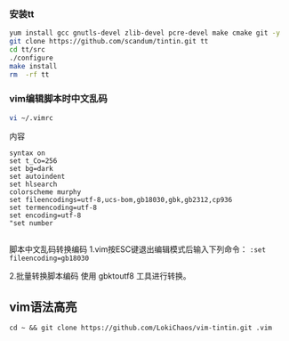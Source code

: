 ### 安装tt
```sh
yum install gcc gnutls-devel zlib-devel pcre-devel make cmake git -y
git clone https://github.com/scandum/tintin.git tt
cd tt/src
./configure
make install
rm  -rf tt
```
### vim编辑脚本时中文乱码
```sh
vi ~/.vimrc
```
内容
```
syntax on
set t_Co=256
set bg=dark
set autoindent
set hlsearch
colorscheme murphy
set fileencodings=utf-8,ucs-bom,gb18030,gbk,gb2312,cp936
set termencoding=utf-8
set encoding=utf-8
"set number
```
##
脚本中文乱码转换编码
1.vim按ESC键退出编辑模式后输入下列命令：
` :set fileencoding=gb18030 `

2.批量转换脚本编码
使用 gbktoutf8 工具进行转换。
## vim语法高亮
`cd ~ && git clone https://github.com/LokiChaos/vim-tintin.git .vim`